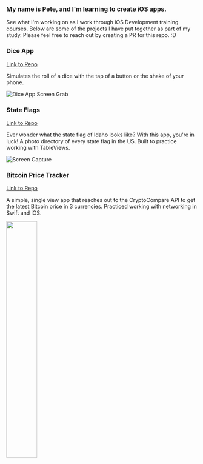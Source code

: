 ### My name is Pete, and I'm learning to create iOS apps.
See what I'm working on as I work through iOS Development training courses.
Below are some of the projects I have put together as part of my study.  Please feel free to reach out by creating a PR for this repo.  :D

### Dice App
[Link to Repo](https://github.com/pmkreppein/Dicee-App)

Simulates the roll of a dice with the tap of a button or the shake of your phone.


![Dice App Screen Grab](https://media.giphy.com/media/7zAiuLPXi7Gw0sorie/giphy.gif)


### State Flags
[Link to Repo](https://github.com/pmkreppein/State-Flags)

Ever wonder what the state flag of Idaho looks like?  With this app, you're in luck!  A photo directory of every state flag in the US.  Built to practice working with TableViews.

![Screen Capture](https://media.giphy.com/media/5pWMNkygd4c0VspPPL/giphy.gif)


### Bitcoin Price Tracker 
[Link to Repo](https://github.com/pmkreppein/bitcoin-tracker)

A simple, single view app that reaches out to the CryptoCompare API to get the latest Bitcoin price in 3 currencies.  Practiced working with networking in Swift and iOS.

<img src="https://i.imgur.com/qixn0LD.png" width="40%">
